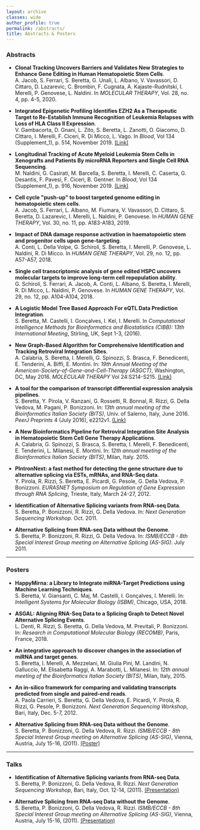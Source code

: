 ```yaml
---
layout: archive
classes: wide
author_profile: true
permalink: /abstracts/
title: Abstracts & Posters
---
```


### Abstracts ###

* **Clonal Tracking Uncovers Barriers and Validates New Strategies to Enhance Gene Editing in Human Hematopoietic Stem Cells**.<br>
A. Jacob, S. Ferrari, S. Beretta, G. Unali, L. Albano, V. Vavassori, D. Cittaro, D. Lazarevic, C. Brombin, F. Cugnata, A. Kajaste-Rudnitski, I. Merelli, P. Genovese, L. Naldini.
In *MOLECULAR THERAPY*, Vol. 28, no. 4, pp. 4-5, 2020.

* **Integrated Epigenetic Profiling Identifies EZH2 As a Therapeutic Target to Re-Establish Immune Recognition of Leukemia Relapses with Loss of HLA Class II Expression**.<br>
V. Gambacorta, D. Gnani, L. Zito, S. Beretta, L. Zanotti, O. Giacomo,  D. Cittaro, I. Merelli, F. Ciceri, R. Di Micco, L. Vago.
In *Blood*, Vol 134 (Supplement_1), p. 514, November 2019.
[(Link)](https://doi.org/10.1182/blood-2019-127395)

* **Longitudinal Tracking of Acute Myeloid Leukemia Stem Cells in Xenografts and Patients By microRNA Reporters and Single Cell RNA Sequencing**.<br>
M. Naldini, G. Casirati, M. Barcella, S. Beretta, I. Merelli, C. Caserta, G. Desantis, F. Pavesi, F. Ciceri, B. Gentner.
In *Blood*, Vol 134 (Supplement_1), p. 916, November 2019.
[(Link)](https://doi.org/10.1182/blood-2019-131167)

* **Cell cycle "push-up" to boost targeted genome editing in hematopoietic stem cells**.<br>
A. Jacob, S. Ferrari, L. Albano, M. Fiumara, V. Vavassori, D. Cittaro, S. Beretta, D. Lazarevic, I. Merelli, L. Naldini, P. Genovese.
In *HUMAN GENE THERAPY*, Vol. 30, no. 11, pp. A183-A183, 2019.

* **Impact of DNA damage response activation in haematopoietic stem and progenitor cells upon gene-targeting**.<br>
A. Conti, L. Della Volpe, G. Schiroli, S. Beretta, I. Merelli, P. Genovese, L. Naldini, R. Di Micco.
In *HUMAN GENE THERAPY*, Vol. 29, no. 12, pp. A57-A57, 2018.

* **Single cell transcriptomic analysis of gene edited HSPC uncovers molecular targets to improve long-term cell repopulation ability**.<br>
G. Schiroli, S. Ferrari, A. Jacob, A. Conti, L. Albano, S. Beretta, I. Merelli, R. Di Micco, L. Naldini, P. Genovese.
In *HUMAN GENE THERAPY*, Vol. 29, no. 12, pp. A104-A104, 2018.

* **A Logistic Model Tree Based Approach For eQTL Data Prediction Integration**.<br>
S. Beretta, M. Castelli, I. Gonçalves, I. Kel, I. Merelli.
In *Computational Intelligence Methods for Bioinformatics and Biostatistics (CIBB): 13th International Meeting*, Stirling, UK, Sept 1-3, (2016).

* **New Graph-Based Algorithm for Comprehensive Identification and Tracking Retroviral Integration Sites**.<br>
A. Calabria, S. Beretta, I. Merelli, G. Spinozzi, S. Brasca, F. Benedicenti, E. Tenderini, A. Biffi, E. Montini.
In: *19th Annual Meeting of the American-Society-of-Gene-and-Cell-Therapy (ASGCT)*, Washington, DC, May 2016.
*MOLECULAR THERAPY* Vol 24:S214-S215.
[(Link)](http://www.nature.com/mt/journal/v24/n1s/pdf/mt201678a.pdf)

* **A tool for the comparison of transcript differential expression analysis pipelines**.<br>
S. Beretta, Y. Pirola, V. Ranzani, G. Rossetti, R. Bonnal, R. Rizzi, G. Della Vedova, M. Pagani, P. Bonizzoni.
In: *13th annual meeting of the Bioinformatics Italian Society (BITS)*, Univ. of Salerno, Italy, June 2016.
*PeerJ Preprints* 4 (July 2016), e2212v1.
[(Link)](http://dx.doi.org/10.7287/peerj.preprints.2212v1)

* **A New Bioinformatics Pipeline for Retroviral Integration Site Analysis in Hematopoietic Stem Cell Gene Therapy Applications**.<br>
A. Calabria, G. Spinozzi, S. Brasca, S. Beretta, I. Merelli, F. Benedicenti, E. Tenderini, L. Milanesi, E. Montini.
In: *12th annual meeting of the Bioinformatics Italian Society (BITS)*, Milan, Italy. 2015.

* **PIntronNext: a fast method for detecting the gene structure due to alternative splicing via ESTs, mRNAs, and RNA-Seq data**.<br>
Y. Pirola, R. Rizzi, S. Beretta, E. Picardi, G. Pesole, G. Della Vedova, P. Bonizzoni.
*EURASNET Symposium on Regulation of Gene Expression through RNA Splicing*, Trieste, Italy, March 24-27, 2012.

* **Identification of Alternative Splicing variants from RNA-seq Data**.<br>
S. Beretta, P. Bonizzoni, R. Rizzi, G. Della Vedova.
In: *Next Generation Sequencing Workshop*. Oct. 2011.

* **Alternative Splicing from RNA-seq Data without the Genome**.<br>
S. Beretta, P. Bonizzoni, R. Rizzi, G. Della Vedova.
In: *ISMB/ECCB - 8th Special Interest Group meeting on Alternative Splicing (AS-SIG)*. July 2011.

---

### Posters ###

* **HappyMirna: a Library to Integrate miRNA-Target Predictions using Machine Learning Techniques**.<br>
S. Beretta, V. Giansanti, C. Maj, M. Castelli, I. Gonçalves, I. Merelli.
In: *Intelligent Systems for Molecular Biology (ISBM)*, Chicago, USA, 2018.

* **ASGAL: Aligning RNA-Seq Data to a Splicing Graph to Detect Novel Alternative Splicing Events**.<br>
L. Denti, R. Rizzi, S. Beretta, G. Della Vedova, M. Previtali, P. Bonizzoni.
In: *Research in Computational Molecular Biology (RECOMB)*, Paris, France, 2018.

* **An integrative approach to discover changes in the association of miRNA and target genes**.<br>
S. Beretta, I. Merelli, A. Mezzelani, M. Giulia Pini, M. Landini, N. Galluccio, M. Elisabetta Raggi, A. Marabotti, L. Milanesi.
In: *12th annual meeting of the Bioinformatics Italian Society (BITS)*, Milan, Italy, 2015.

* **An in-silico framework for comparing and validating transcripts predicted from single and paired-end reads**.<br>
A. Paola Carrieri, S. Beretta, G. Della Vedova, E. Picardi, Y. Pirola, R. Rizzi, G. Pesole, P. Bonizzoni.
*Next Generation Sequencing Workshop*, Bari, Italy, Dec. 5-7, 2012.

* **Alternative Splicing from RNA-seq Data without the Genome**.<br>
S. Beretta, P. Bonizzoni, G. Della Vedova, R. Rizzi.
*ISMB/ECCB - 8th Special Interest Group meeting on Alternative Splicing (AS-SIG)*, Vienna, Austria, July 15-16, (2011).
[(Poster)](/assets/files/Poster_ASSIG_2011.pdf)

---

### Talks ###

* **Identification of Alternative Splicing variants from RNA-seq Data**.<br>
S. Beretta, P. Bonizzoni, G. Della Vedova, R. Rizzi.
*Next Generation Sequencing Workshop*, Bari, Italy, Oct. 12-14, (2011).
[(Presentation)](/assets/files/Talk_NGS_Workshop_2011.pdf)

* **Alternative Splicing from RNA-seq Data without the Genome**.<br>
S. Beretta, P. Bonizzoni, G. Della Vedova, R. Rizzi.
*ISMB/ECCB - 8th Special Interest Group meeting on Alternative Splicing (AS-SIG)*, Vienna, Austria, July 15-16, (2011).
[(Presentation)](/assets/files/Talk_ASSIG_2011.pdf)

